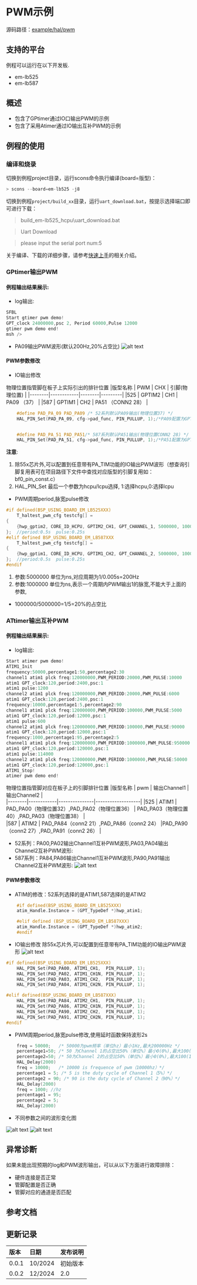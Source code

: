 # PWM示例
源码路径：[example/hal/pwm](https://github.com/OpenSiFli/SiFli-SDK/tree/main/example/hal/pwm)
## 支持的平台
例程可以运行在以下开发板.
* em-lb525
* em-lb587
## 概述
* 包含了GPtimer通过IO口输出PWM的示例
* 包含了采用Atimer通过IO输出互补PWM的示例


## 例程的使用
### 编译和烧录
切换到例程project目录，运行scons命令执行编译(board=版型)：
```c
> scons --board=em-lb525 -j8
```
切换到例程`project/build_xx`目录，运行`uart_download.bat`，按提示选择端口即可进行下载：

> build_em-lb525_hcpu\uart_download.bat

>Uart Download

>please input the serial port num:5

关于编译、下载的详细步骤，请参考[快速上手](quick_start)的相关介绍。
### GPtimer输出PWM
#### 例程输出结果展示:
* log输出:
```c
SFBL
Start gtimer pwm demo!
GPT_clock 24000000,psc 2, Period 60000,Pulse 12000
gtimer pwm demo end!
msh />
```
* PA09输出PWM波形(默认200Hz,20%占空比)
![alt text](assets/gptimer_pwm.jpg)
#### PWM参数修改
* IO输出修改

物理位置指管脚在板子上实际引出的排针位置
|版型名称  | PWM       | CHX     |   引脚(物理位置)  |
|--------|------------|--------|---------|
|525    | GPTIM2     | CH1    |    PA09 （37）     |
|587  | GPTIM1     | CH2  |      PA51    （CONN2 28）    |
```c
    #define PAD_PA_09 PAD_PA09 /* 52系列默认PA09输出(物理位置37) */
    HAL_PIN_Set(PAD_PA_09, cfg->pad_func, PIN_PULLUP, 1);/*PA09配置为GPTIM2_CH1功能*/


    #define PAD_PA_51 PAD_PA51/* 587系列默认PA51输出(物理位置CONN2 28) */
    HAL_PIN_Set(PAD_PA_51, cfg->pad_func, PIN_PULLUP, 1);/*PA51配置为GPTIM1_CH2功能*/
```
**注意**: 
1. 除55x芯片外,可以配置到任意带有PA_TIM功能的IO输出PWM波形（想查询引脚复用表可在项目路径下文件中查找对应版型的引脚复用如：bf0_pin_const.c）
2.  HAL_PIN_Set 最后一个参数为hcpu/lcpu选择, 1:选择hcpu,0:选择lcpu 
* PWM周期period,脉宽pulse修改

```c
#if defined(BSP_USING_BOARD_EM_LB525XXX)
    T_haltest_pwm_cfg testcfg[] =
{
    {hwp_gptim2, CORE_ID_HCPU, GPTIM2_CH1, GPT_CHANNEL_1, 5000000, 1000000, 0},
};  //period:0.5s  pulse:0.25s
#elif defined BSP_USING_BOARD_EM_LB587XXX
    T_haltest_pwm_cfg testcfg[] =
{
    {hwp_gptim1, CORE_ID_HCPU, GPTIM1_CH2, GPT_CHANNEL_2, 5000000, 1000000, 0},
};  //period:0.5s  pulse:0.25s
#endif
```
1. 参数:5000000 单位为ns,对应周期为1/0.005s=200Hz
2.  参数:1000000 单位为ns,表示一个周期内PWM输出1的脉宽,不能大于上面的参数,
- 1000000/5000000=1/5=20%的占空比
### ATtimer输出互补PWM
#### 例程输出结果展示:
* log输出:
```c
Start atimer pwm demo!
ATIM1_Init
frequency:50000,percentage1:50,percentage2:30
channel1 atim1 plck freq:120000000,PWM_PERIOD:20000,PWM_PULSE:10000
atim1 GPT_clock:120,period:2400,psc:1
atim1 pulse:1200
channel2 atim1 plck freq:120000000,PWM_PERIOD:20000,PWM_PULSE:6000
atim1 GPT_clock:120,period:2400,psc:1
frequency:10000,percentage1:5,percentage2:90
channel1 atim1 plck freq:120000000,PWM_PERIOD:100000,PWM_PULSE:5000
atim1 GPT_clock:120,period:12000,psc:1
atim1 pulse:600
channel2 atim1 plck freq:120000000,PWM_PERIOD:100000,PWM_PULSE:90000
atim1 GPT_clock:120,period:12000,psc:1
frequency:1000,percentage1:95,percentage2:5
channel1 atim1 plck freq:120000000,PWM_PERIOD:1000000,PWM_PULSE:950000
atim1 GPT_clock:120,period:120000,psc:1
atim1 pulse:114000
channel2 atim1 plck freq:120000000,PWM_PERIOD:1000000,PWM_PULSE:50000
atim1 GPT_clock:120,period:120000,psc:1
ATIM1_Stop!
atimer pwm demo end!
```
物理位置指管脚对应在板子上的引脚排针位置
|版型名称  | pwm       | 输出Channel1     | 输出Channel2   |    
|--------|------------|---------------|-------------------|
|525    | ATIM1     | PAD_PA00（物理位置32）,PAD_PA02（物理位置36）   | PAD_PA03（物理位置40）,PAD_PA03（物理位置38）    |   
|587  | ATIM2     | PAD_PA84（conn2 21）,PAD_PA86（conn2 24） |PAD_PA90（conn2 27）,PAD_PA91（conn2 26）  |
* 52系列：PA00,PA02输出Channel1互补PWM波形,PA03,PA04输出Channel2互补PWM波形:
* 587系列：PA84,PA86输出Channel1互补PWM波形,PA90,PA91输出Channel2互补PWM波形:
![alt text](assets/atimer_ch1_ch2_pwm-1.jpg)
#### PWM参数修改
* ATIM的修改：52系列选择的是ATIM1,587选择的是ATIM2
```c
    #if defined(BSP_USING_BOARD_EM_LB525XXX)
    atim_Handle.Instance = (GPT_TypeDef *)hwp_atim1;

    #elif defined (BSP_USING_BOARD_EM_LB587XXX)
    atim_Handle.Instance = (GPT_TypeDef *)hwp_atim2;
    #endif
```
* IO输出修改
除55x芯片外,可以配置到任意带有PA_TIM功能的IO输出PWM波形
![alt text](assets/image-1.png)
```c
#if defined(BSP_USING_BOARD_EM_LB525XXX)
	HAL_PIN_Set(PAD_PA00, ATIM1_CH1,  PIN_PULLUP, 1);
    HAL_PIN_Set(PAD_PA02, ATIM1_CH1N, PIN_PULLUP, 1);
    HAL_PIN_Set(PAD_PA03, ATIM1_CH2,  PIN_PULLUP, 1);
    HAL_PIN_Set(PAD_PA04, ATIM1_CH2N, PIN_PULLUP, 1);

#elif defined(BSP_USING_BOARD_EM_LB587XXX)
    HAL_PIN_Set(PAD_PA84, ATIM2_CH1,  PIN_PULLUP, 1);
    HAL_PIN_Set(PAD_PA86, ATIM2_CH1N, PIN_PULLUP, 1);
    HAL_PIN_Set(PAD_PA90, ATIM2_CH2,  PIN_PULLUP, 1);
    HAL_PIN_Set(PAD_PA91, ATIM2_CH2N, PIN_PULLUP, 1);
#endif
```
* PWM周期period,脉宽pulse修改,使用延时函数保持波形2s
```c
    freq = 50000;   /* 50000为pwm频率（单位hz）最小1Hz,最大200000Hz */
    percentage1=50; /* 50 为Channel 1的占空比50%（单位%）最小0(0%),最大100(100%)*/
    percentage2=50; /* 50为Channel 2的占空比50%（单位%）最小0(0%),最大100(100%)*/
    HAL_Delay(2000)
    freq = 10000;   /* 10000 is frequence of pwm（10000hz）*/
    percentage1 = 5; /* 5 is the duty cycle of Channel 1（5%）*/
    percentage2 = 90; /* 90 is the duty cycle of Channel 2（90%）*/
    HAL_Delay(2000)
    freq = 1000; //hz
    percentage1 = 95;
    percentage2 = 5;
    HAL_Delay(2000)
```
* 不同参数之间的波形变化图

![alt text](./assets/change1.png)
![alt text](./assets/change2.png)


## 异常诊断
如果未能出现预期的log和PWM波形输出，可以从以下方面进行故障排除：
* 硬件连接是否正常
* 管脚配置是否正确 
* 管脚对应的通道是否匹配 

## 参考文档

## 更新记录
|版本 |日期   |发布说明 |
|:---|:---|:---|
|0.0.1 |10/2024 |初始版本 |
|0.0.2 |12/2024 |2.0 |
```
